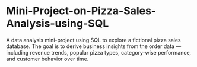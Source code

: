 # Mini-Project-on-Pizza-Sales-Analysis-using-SQL
A data analysis mini-project using SQL to explore a fictional pizza sales database. The goal is to derive business insights from the order data — including revenue trends, popular pizza types, category-wise performance, and customer behavior over time.
